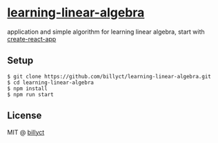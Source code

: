 # [learning-linear-algebra](https://billyct.github.io/learning-linear-algebra)
application and simple algorithm for learning linear algebra, start with [create-react-app](https://github.com/facebookincubator/create-react-app)

## Setup
```
$ git clone https://github.com/billyct/learning-linear-algebra.git
$ cd learning-linear-algebra
$ npm install
$ npm run start
```

## License
MIT @ [billyct](http://billyct.com)